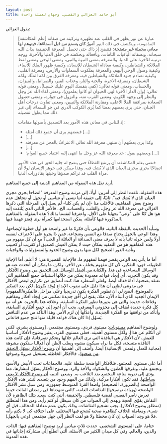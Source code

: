 ```yaml
---
layout: post
title: أبو حامد الغزالي والقصبي، وجهان لعملة واحدة
---
```


يقول الغزالي:

> [علم المكاشفة] عبارة عن نور يظهر في القلب عند تطهيره وتزكيته من صفاته المذمومة، وينكشف في ذلك النور **أمورٌ كان يسمع من قبل أسماءَها، فيتوهم لها معاني مجملة غير متضحة**؛ فتتضح إذ ذاك حتى تحصل المعرفة الحقيقية بذات الله سبحانه، وبصفاته الباقيات التامات، وبأفعاله وبحكمته في خلق الدنيا والآخرة، ووجه ترتيبه للآخرة على الدنيا، والمعرفة بمعنى النبوة والنبي، ومعنى الوحي ومعنى لفظ الملائكة والشياطين، وكيفية معاداة الشيطان للإنسان، وكيفية ظهور الملك للأنبياء، وكيفية وصول الوحي إليهم، والمعرفة بملكوت السماوات والأرض، ومعرفة القلب، وكيفية تصادم جنود الملائكة والشياطين فيه، ومعرفة الفرق بين لمّة الملَك ولمّة الشيطان، ومعرفة الآخرة، والجنة والنار، وعذاب القبر، والصراط، والميزان، والحساب، ومعنى قوله تعالى: (كفى بنفسك اليوم عليك حسيبا)، ومعنى قوله تعالى: (وإن الدار الأخرة لهى الحيوان لو كانوا يعلمون)، ومعنى لقاء الله عز وجل والنظر إلى وجهه الكريم، ومعنى القرب منه، والنزول في جواره، ومعنى حصول السعادة بمرافقة الملأ الأعلى، ومقارنة الملائكة والنبيين، ومعنى تفاوت درجات أهل الجنان، حتى يرى بعضهم بعضا كما يُرى الكوكب الدري في جو السماء، إلى غير ذلك مما يطول تفصيله.
>
> إذ للناس في معاني هذه الأمور بعد التصديق بأصولها مقامات: 
>
> - فبعضهم يرى أن جميع ذلك أمثلة [...]
> - [...]
> - وكذا يرى بعضُهم أن منتهى معرفة الله تعالى الاعترافُ بالعجز عن معرفته
> - [...]
> - وبعضهم يقول: حد معرفة الله عز وجل ما انتهى إليه اعتقاد جميع العوام؛ [...]
>
> فنعني بعلم المكاشفة: أن يرتفع الغطاءُ حتى يتضح له جلية الحق في هذه الأمور اتضاحًا يجري مجرى العيان الذي لا يُشك فيه. وهذا ممكن في جوهر الإنسان لولا أن مرآة القلب قد تراكم صدؤها وخبثها بقاذورات الدنيا.

أريد نقل هذه المقولة من المفاهيم الدينية إلى جميع المفاهيم.

هذه المقولة، تلفت النظر إلى أمرين: أولًا، إلى مرتبة وضوح المعرفة "اتضاحا يجري مجرى العيان الذي لا يُشك فيه". ثانيًا، إلى حقيقة أننا ننسى أو نتناسى أو نجهل أو نتجاهل عدم وضوح بعض المفاهيم، فالأغلب منا -إن لم يكن كلنا- لم يصل إلى المرحلة التي ذكرها الغزالي في معرفة الله عز وجل، والقلب، والحساب، الخ.. فالأمر الثاني الذي يُلتفت إليه هو: هل كنّا على "وعي" بجهلنا على الأقل، واعترفنا لنفسنا بذلك؟ هذه المقولة، بالمفاهيم المذكورة فيها كأمثلة، يمكن استخدامها كمرآة نرى قِصَرَ فهمنا فيها.

وسأبدأ الحديث بالنقطة الثانية، فالوعي بأن فكرةً ما غير واضحة هو أول خطوة لإيضاحها. وهذا الوعي بالجهل يحتاج صدقا مع النفس وشجاعة. فمن ذا يجرؤ على الاعتراف لنفسه أولا ولمن حوله ثانيا بأنه لا يعرف معنى الصداقة أو العائلة أو الحب؟ مع أن كل مفهوم من هذه المفاهيم هو من التعقيد بمكان حيث لا يمكن العيش كصديق أو كقريب أو كحبيب وتأدية الدور الصحيح لكل منها بدون وضوح الحدود والمسؤوليات والواجبات. 

أما ما يأتي بعد الوعي بِقصر فهمنا لمفهوم ما، فالإجابة القصيرة هي: لا أعلم. أما الإجابة الطويلة، فهي: التفكير، لأن كل مفهوم يختلف عن الآخر. ولكن، ما يمكن أن أتحدث عنه هو الوسائل المساعدة في هذا. و[الكتابة من أفضل الوسائل في التحقق من وضوح الأفكار](https://althukairm.github.io/2019/12/08/claritycriterion.html). وقد يكون التجريد، أي إيجاد قواعد معدودة يمكن من خلالها استنباط جميع المفاهيم التي نعتقد بصحتها، أداة فعالة أيضا. ولعلي أستطرد هنا: كنت أتضايق من تكراري لبعض الأفكار في مدونتي لظني أن هذا دليل على نضوب الإبداع (وقد يكون)، لكن بعد التفكير بالموضوع، اتضح لي أن تطوير الفكرة يكون تدريجيا وعلى مراحل. فالفكرة/المفهوم/الإيمان الجديد الذي أتبناه الآن، مثلا، يفتح لي أُفُق جديدة تمكنني من إيجاد أفكار ومفاهيم وقناعات جديدة والتي هي بدورها تطور الفكرة السابقة. وعلاقة هذا بالتجريد، هو أنه مع كل فكرة جديدة تُضاف إلى مخزوني المعرفي، يجب أن أعود إلى جميع أفكاري السابقة، وأتأكد من توافقها مع الفكرة الجديدة، وأعدّلها إن لزم الأمر. وهذا التأكد من عدم التناقض يَسهُل إذا كان هناك قواعد قليلة منها تنتج جميع قناعاتي.

ولوضوح المفاهيم [مستويات](https://althukairm.github.io/2020/01/25/levelsofunderstanding.html): مستوى فردي، ومستوى مجتمعي، [ومستوى بشري، لكني لن أتكلم عن هذا]. ولكل مستوى أهميته. فعلى مستوى الفرد، يعتبر وضوح الأفكار أساسيا للعيش، لأن الأفكار هي النافذة التي نرى العالم خلالها وتحكم تصرفاتنا، فإن كانت هذه النافذة متسخة، فكل ما نراه سيكون مشوه ويغلب الظن أن أفعالنا ستكون مشوهة (مجانبة للعدل ولمعنى الإنسانية) أيضا. وأضف إلى أهميتها أن [وضوح الأفكار يسهّل التحقق من صحتها](https://althukairm.github.io/2020/01/07/arewealoneintheuniverse.html).. فالأفكار الخاطئة يستحيل ضروةً وضوحُها.

أما على مستوى المجتمع، فللأفكار الواضحة سلطة عليه. فالجماعات تحب الأبيض والأسود وتجتمع عليه، وتفرقها الظنون والشكوك والأخذ والرد. ووضوح الأفكار يسهّل انتشارها، مما يؤدي إلى تقوية مناعة المجتمع ضد التلاعب به. وينبغي التنبيه [أن وضوح الأفكار لا يعني بساطتها](https://althukairm.github.io/2020/02/21/nurturingideas.html). فقد تكون أفكارا مركبة، ولذلك من المهم وجود من يتصدى لنشر هذه الأفكار الواضحة (بالضرورة، الصحيحة) واضعا الفردَ المتوسطَ جمهورَه. ومن سبل نشر الأفكار الواضحة (وزيادة توضيحها) النقاشات العامة، كالتي شهدناها في رمضان الفائت حينما تعرض ناصر القصبي لقضية فلسطين. والحقيقة، أنني كنت سعيد بتلك الظاهرة لأن النقاش يقوّي الحجة ويهدي إلى الصواب من كان سيظل لو كتم رأيه. ومن هذا المنطلق (منطلق وضوح الأفكار)، يجب تشجيع النقاشات. وذلك يكون بعدم معاداة المخالف قبل أي شيء، ومعاملة الخلاف كظاهرة صحية يُشجع فيها المختلف على اختلافه كي لا يكتم رأيه فلا هو وجد الصواب إن كان مخطئا ولا هو لفت النظر إلى جهل مجتمعي (وعي بالجهل).

ختاما، على المستوى الشخصي، حددت ثلاث ميادين أريد توضيح المفاهيم فيها: الذات، والدين، والعالم. وفي كل ميدان الكثير من الأسئلة، التى أتطلع إلي مشاركة إجاباتها في هذه المدونة.
